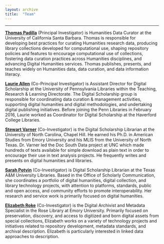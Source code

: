 ```yaml
---
layout: archive
title:  "Team"
---
```


---

[**Thomas Padilla**](http://www.thomaspadilla.org/) (Principal Investigator) is Humanities Data Curator at the University of California Santa Barbara. Thomas is responsible for developing best practices for curating Humanities research data, producing library collections developed for computational use, shaping repository policies and features to encourage computational use of collections, fostering data curation practices across Humanities disciplines, and advancing Digital Humanities services. Thomas publishes, presents, and teaches widely on Humanities data, data curation, and data information literacy.

[**Laurie Allen**](http://www.laurieallen.org/) (Co-Principal Investigator) is  Assistant Director for Digital Scholarship at the University of Pennsylvania Libraries within the Teaching, Research & Learning Directorate. The Digital Scholarship group is responsible for coordinating data curation & management activities, supporting digital humanities and digital methodologies, and undertaking digital publishing initiatives. Before joining the Penn Libraries in February 2016, Laurie worked as Coordinator for Digital Scholarship at the Haverford College Libraries. 

[**Stewart Varner**](https://stewartvarner.com/) (Co-Investigator) is the Digital Scholarship Librarian at the University of North Carolina, Chapel Hill. He earned his Ph.D. in American Studies from Emory University and his MLIS from the University of North Texas. Dr. Varner led the Doc South Data project at UNC which made hundreds of texts available for simple download as plain text in order to encourage their use in text analysis projects. He frequently writes and presents on digital humanities and libraries.

[**Sarah Potvin**](http://library.tamu.edu/directory/people/spotvin) (Co-Investigator) is Digital Scholarship Librarian at the Texas A&M University Libraries. Based in the Office of Scholarly Communication, she coordinates a portfolio of digital humanities, digital collection, and library technology projects, with attention to platforms, standards, public and open access, and community efforts to promote interoperability. Her research and service work is primarily focused on digital humanities.

[**Elizabeth Roke**](http://rose.library.emory.edu/about/staff-directory/roke-russey-elizabeth.html) (Co-Investigator) is the Digital Archivist and Metadata Specialist in the Rose Library at Emory University.   Primarily focused on preservation, discovery, and access to digitized and born digital assets from special collections, Elizabeth works on a variety of technology projects and initiatives related to repository development, metadata standards, and archival description.  Elizabeth is particularly interested in linked data approaches to description. 

